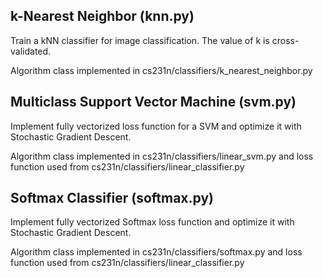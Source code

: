 ## k-Nearest Neighbor (knn.py)
Train a kNN classifier for image classification. The value of k is cross-validated.

Algorithm class implemented in cs231n/classifiers/k_nearest_neighbor.py

## Multiclass Support Vector Machine (svm.py)
Implement fully vectorized loss function for a SVM and optimize it with Stochastic Gradient Descent.

Algorithm class implemented in cs231n/classifiers/linear_svm.py and loss function used from cs231n/classifiers/linear_classifier.py

## Softmax Classifier (softmax.py)
Implement fully vectorized Softmax loss function and optimize it with Stochastic Gradient Descent.

Algorithm class implemented in cs231n/classifiers/softmax.py and loss function used from cs231n/classifiers/linear_classifier.py
